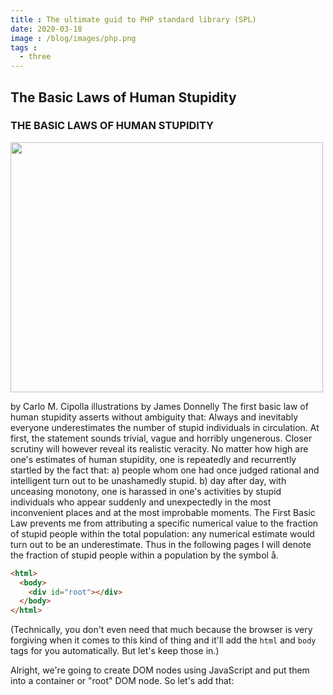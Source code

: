 ```yaml
---
title : The ultimate guid to PHP standard library (SPL)
date: 2020-03-18
image : /blog/images/php.png
tags : 
  - three
---
```


## The Basic Laws of Human Stupidity 
### THE BASIC LAWS OF HUMAN STUPIDITY 
<img src="/blog/images/php.png"  class="my-4 mx-auto" width="500" height="400">

by Carlo M. Cipolla illustrations by James Donnelly The first basic law of human stupidity asserts without ambiguity that: Always and inevitably everyone underestimates the number of stupid individuals in circulation. At first, the statement sounds trivial, vague and horribly ungenerous. Closer scrutiny will however reveal its realistic veracity. No matter how high are one's estimates of human stupidity, one is repeatedly and recurrently startled by the fact that: a) people whom one had once judged rational and intelligent turn out to be unashamedly stupid. b) day after day, with unceasing monotony, one is 
harassed in one's activities by stupid individuals who appear suddenly and unexpectedly in the most inconvenient places and at the most improbable moments. The First Basic Law prevents me from attributing a specific numerical value to the fraction of stupid people within the total population: any numerical estimate would turn out to be an underestimate. Thus in the following pages I will denote the fraction of stupid people within a population by the symbol å.

```html {3}
<html>
  <body>
    <div id="root"></div>
  </body>
</html>
```

(Technically, you don't even need that much because the browser is very
forgiving when it comes to this kind of thing and it'll add the `html` and
`body` tags for you automatically. But let's keep those in.)

Alright, we're going to create DOM nodes using JavaScript and put them into a
container or "root" DOM node. So let's add that: